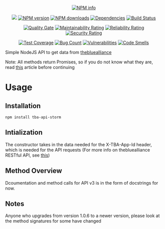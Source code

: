<div align="center">
  <p>
    <a href="https://nodei.co/npm/tba-api-storm/"><img src="https://nodei.co/npm/tba-api-storm.png?downloads=true&stars=true" alt="NPM info" /></a>
  </p>
  <p>
    <a href="http://www.stormroboticsnj.org"><img src="https://img.shields.io/badge/team-2729-f68424.svg"/></a>
    <a href="https://www.npmjs.com/package/tba-api-storm"><img src="https://img.shields.io/npm/v/tba-api-storm.svg?maxAge=3600" alt="NPM version" /></a>
    <a href="https://www.npmjs.com/package/tba-api-storm"><img src="https://img.shields.io/npm/dt/tba-api-storm.svg?maxAge=3600" alt="NPM downloads" /></a>
    <a href="https://david-dm.org/2729StormRobotics/tba-api-storm"><img src="https://img.shields.io/david/2729StormRobotics/tba-api-storm.svg?maxAge=3600" alt="Dependencies" /></a>
    <a href="https://travis-ci.org/2729StormRobotics/tba-api-storm"><img src="https://travis-ci.org/2729StormRobotics/tba-api-storm.svg?branch=master" alt="Build Status" /></a>
  </p>
  <p>
    <a href="https://sonarcloud.io/dashboard?id=tba-api-storm"><img src="https://sonarcloud.io/api/project_badges/measure?project=tba-api-storm&metric=alert_status" alt="Quality Gate" /></a>
    <a href="https://sonarcloud.io/dashboard?id=tba-api-storm"><img src="https://sonarcloud.io/api/project_badges/measure?project=tba-api-storm&metric=sqale_rating" alt="Maintainability Rating" /></a>
    <a href="https://sonarcloud.io/dashboard?id=tba-api-storm"><img src="https://sonarcloud.io/api/project_badges/measure?project=tba-api-storm&metric=reliability_rating" alt="Reliability Rating" /></a>
    <a href="https://sonarcloud.io/dashboard?id=tba-api-storm"><img src="https://sonarcloud.io/api/project_badges/measure?project=tba-api-storm&metric=security_rating" alt="Security Rating" /></a>
  </p>
  <p>
    <a href="https://sonarcloud.io/dashboard?id=tba-api-storm"><img src="https://sonarcloud.io/api/project_badges/measure?project=tba-api-storm&metric=coverage" alt="Test Coverage" /></a>
    <a href="https://sonarcloud.io/dashboard?id=tba-api-storm"><img src="https://sonarcloud.io/api/project_badges/measure?project=tba-api-storm&metric=bugs" alt="Bug Count" /></a>
    <a href="https://sonarcloud.io/dashboard?id=tba-api-storm"><img src="https://sonarcloud.io/api/project_badges/measure?project=tba-api-storm&metric=vulnerabilities" alt="Vulnerabilities" /></a>
    <a href="https://sonarcloud.io/dashboard?id=tba-api-storm"><img src="https://sonarcloud.io/api/project_badges/measure?project=tba-api-storm&metric=code_smells" alt="Code Smells" /></a> 
  </p>
</div>

Simple NodeJS API to get data from [thebluealliance](https://www.thebluealliance.com)

Note: All methods return Promises, so if you do not know what they are, read [this](https://davidwalsh.name/promises) article before continuing

# Usage

## Installation

```
npm install tba-api-storm
```

## Intialization

The constructor takes in the data needed for the X-TBA-App-Id header, which is needed for the API requests (For more info on thebluealliance RESTful API, see [this](https://www.thebluealliance.com/apidocs))

## Method Overview

Dcoumentation and method calls for API v3 is in the form of docstrings for now.

## Notes

Anyone who upgrades from version 1.0.6 to a newer version, please look at the method signatures for some have changed 
